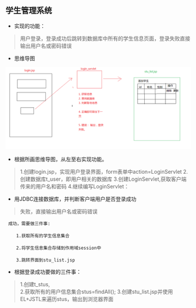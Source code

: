 ## 学生管理系统

* 实现的功能：
> 用户登录，登录成功后跳转到数据库中所有的学生信息页面，登录失败直接输出用户名或密码错误


* 思维导图


![icon](img/img02.png)


* 根据所画思维导图，从左至右实现功能。

>  1.创建login.jsp，实现用户登录界面，form表单中action=LoginServlet
2.创建数据库t_user，即用户相关的数据库
3.创建LoginServlet,获取客户端传来的用户名和密码
4.继续编写LoginServlet：


* 用JDBC连接数据库，并判断客户端用户是否登录成功
 
> 	 失败，直接输出用户名或密码错误
 	 
 	 成功，需要做三件事:
 	 
 		1.获取所有的学生信息集合
 		
 		2.将学生信息集合存储到作用域session中
 		
 		3.跳转界面到stu_list.jsp
	

* 根据登录成功要做的三件事：


>  1.创建t_stus,	
  2.获取所有的用户信息集合stus=findAll();
  3.创建stu_list.jsp并使用EL+JSTL来遍历stus，输出到浏览器界面
